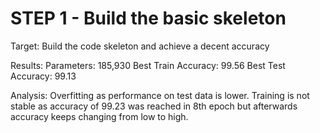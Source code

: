 # STEP 1 - Build the basic skeleton 

Target:
Build the code skeleton and achieve a decent accuracy

Results:
Parameters: 185,930
Best Train Accuracy: 99.56
Best Test Accuracy: 99.13

Analysis:
Overfitting as performance on test data is lower.
Training is not stable as accuracy of 99.23 was reached in 8th epoch but afterwards accuracy keeps changing from low to high.
